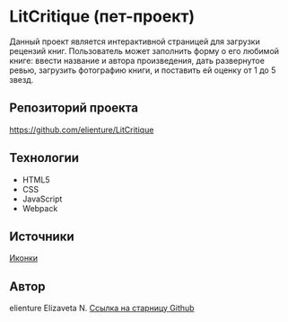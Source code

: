 # LitCritique (пет-проект)

Данный проект является интерактивной страницей для загрузки рецензий книг. Пользователь может заполнить форму о его любимой книге: ввести название и автора произведения, дать развернутое ревью, загрузить фотографию книги, и поставить ей оценку от 1 до 5 звезд.

## Репозиторий проекта
https://github.com/elienture/LitCritique

## Технологии
- HTML5
- CSS
- JavaScript
- Webpack 

## Источники
[Иконки](https://tabler.io/icons)

## Автор
elienture
Elizaveta N.
[Ссылка на старницу Github](https://github.com/elienture)